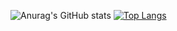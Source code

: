 ![Anurag's GitHub stats](https://github-readme-stats.vercel.app/api?username=omundodepandora&show_icons=true&theme=bear)
[![Top Langs](https://github-readme-stats.vercel.app/api/top-langs/?username=omundodepandora&layout=compact&theme=bear)](https://github.com/anuraghazra/github-readme-stats&?count_private=true)
